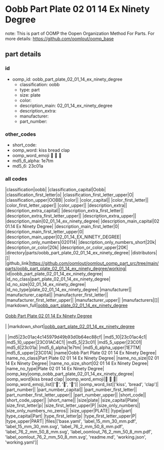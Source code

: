 # Oobb Part Plate 02 01 14 Ex Ninety Degree  

note: This is part of OOMP the Oopen Organization Method For Parts. For more details: https://github.com/oomlout/oomp_base

##  part details





### id
* oomp_id: oobb_part_plate_02_01_14_ex_ninety_degree
  * classification: oobb
  * type: part
  * size: plate
  * color: 
  * description_main: 02_01_14_ex_ninety_degree
  * description_extra: 
  * manufacturer: 
  * part_number: 

### other_codes
* short_code: 
* oomp_word: kiss bread clap
* oomp_word_emoji :kiss: :bread: :clap:
* md5_6_alpha: 1e7tm
* md5_6: 23c01a

### all codes 
|classification|oobb|
|classification_capital|Oobb|
|classification_first_letter|o|
|classification_first_letter_upper|O|
|classification_upper|OOBB|
|color||
|color_capital||
|color_first_letter||
|color_first_letter_upper||
|color_upper||
|description_extra||
|description_extra_capital||
|description_extra_first_letter||
|description_extra_first_letter_upper||
|description_extra_upper||
|description_main|02_01_14_ex_ninety_degree|
|description_main_capital|02 01.14 Ex Ninety Degree|
|description_main_first_letter|0|
|description_main_first_letter_upper|0|
|description_main_upper|02_01_14_EX_NINETY_DEGREE|
|description_only_numbers|020114|
|description_only_numbers_short|20k|
|description_or_color|20k|
|description_or_color_upper|20K|
|directory|parts/oobb_part_plate_02_01_14_ex_ninety_degree|
|distributors|[]|
|github_link|https://github.com/oomlout/oomlout_oomp_part_src/tree/main/parts/oobb_part_plate_02_01_14_ex_ninety_degree/working|
|id|oobb_part_plate_02_01_14_ex_ninety_degree|
|id_no_class|part_plate_02_01_14_ex_ninety_degree|
|id_no_size|02_01_14_ex_ninety_degree|
|id_no_type|plate_02_01_14_ex_ninety_degree|
|manufacturer||
|manufacturer_capital||
|manufacturer_first_letter||
|manufacturer_first_letter_upper||
|manufacturer_upper||
|manufacturers|[]|
|markdown_full|[oobb_part_plate_02_01_14_ex_ninety_degree](https://github.com/oomlout/oomlout_oomp_part_src/tree/main/parts/oobb_part_plate_02_01_14_ex_ninety_degree/working)<br>[](https://github.com/oomlout/oomlout_oomp_part_src/tree/main/parts/oobb_part_plate_02_01_14_ex_ninety_degree/working)<br>[Oobb Part Plate 02 01 14 Ex Ninety Degree](https://github.com/oomlout/oomlout_oomp_part_src/tree/main/parts/oobb_part_plate_02_01_14_ex_ninety_degree/working)<br><br>|
|markdown_short|[oobb_part_plate_02_01_14_ex_ninety_degree](https://github.com/oomlout/oomlout_oomp_part_src/tree/main/parts/oobb_part_plate_02_01_14_ex_ninety_degree/working)<br><br>|
|md5|23c01ac4c145979d49b93d0b64ec88cf|
|md5_10|23c01ac4c1|
|md5_10_upper|23C01AC4C1|
|md5_5|23c01|
|md5_5_upper|23C01|
|md5_6|23c01a|
|md5_6_alpha|1e7tm|
|md5_6_alpha_upper|1E7TM|
|md5_6_upper|23C01A|
|name|Oobb Part Plate 02 01 14 Ex Ninety Degree|
|name_no_class|Part Plate 02 01 14 Ex Ninety Degree|
|name_no_size|02 01 14 Ex Ninety Degree|
|name_no_size_short|02 01 14 Ex Ninety Degree|
|name_no_type|Plate 02 01 14 Ex Ninety Degree|
|oomp_key|oomp_oobb_part_plate_02_01_14_ex_ninety_degree|
|oomp_word|kiss bread clap|
|oomp_word_emoji|:kiss: :bread: :clap:|
|oomp_word_emoji_list|[':kiss:', ':bread:', ':clap:']|
|oomp_word_list|['kiss', 'bread', 'clap']|
|part_number||
|part_number_capital||
|part_number_first_letter||
|part_number_first_letter_upper||
|part_number_upper||
|short_code||
|short_code_upper||
|short_name||
|size|plate|
|size_capital|Plate|
|size_first_letter|p|
|size_first_letter_upper|P|
|size_only_numbers||
|size_only_numbers_no_zeros||
|size_upper|PLATE|
|type|part|
|type_capital|Part|
|type_first_letter|p|
|type_first_letter_upper|P|
|type_upper|PART|
|files|['base.yaml', 'label_15_mm_30_mm.pdf', 'label_15_mm_30_mm.svg', 'label_76_2_mm_50_8_mm.pdf', 'label_76_2_mm_50_8_mm.svg', 'label_oomlout_76_2_mm_50_8_mm.pdf', 'label_oomlout_76_2_mm_50_8_mm.svg', 'readme.md', 'working.json', 'working.yaml']|

